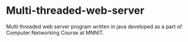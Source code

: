 # Multi-threaded-web-server
Multi threaded web server program written in java developed as a part of Computer Networking Course at MNNIT.
